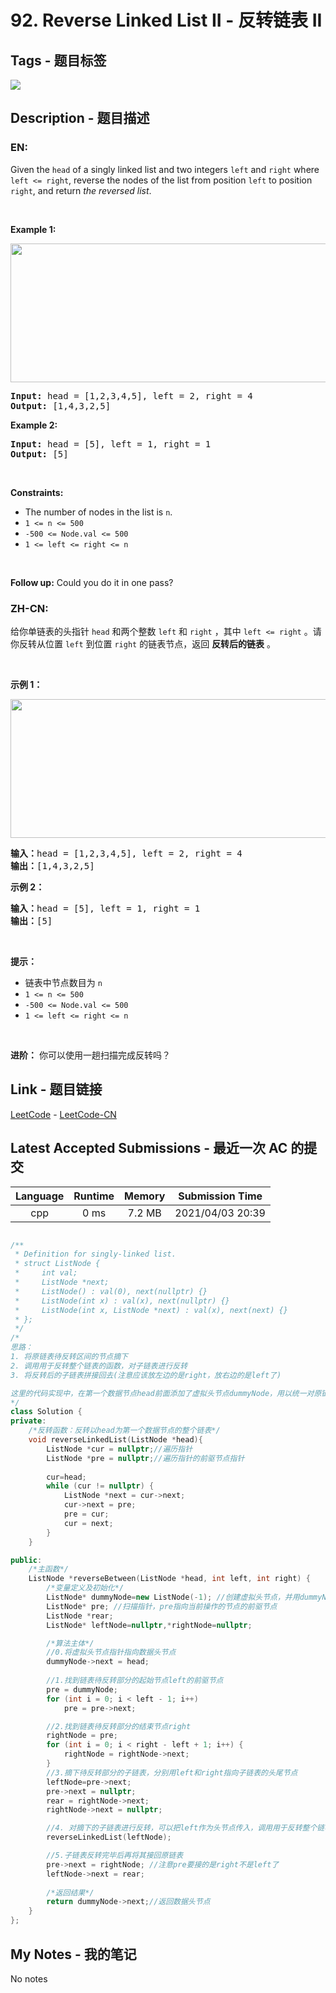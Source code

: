 
# 92. Reverse Linked List II - 反转链表 II

## Tags - 题目标签

 <img src="https://img.shields.io/badge/Linked List-链表-blue.svg">  


## Description - 题目描述

### EN:
<p>Given the <code>head</code> of a singly linked list and two integers <code>left</code> and <code>right</code> where <code>left &lt;= right</code>, reverse the nodes of the list from position <code>left</code> to position <code>right</code>, and return <em>the reversed list</em>.</p>

<p>&nbsp;</p>
<p><strong>Example 1:</strong></p>
<img alt="" src="https://assets.leetcode.com/uploads/2021/02/19/rev2ex2.jpg" style="width: 542px; height: 222px;" />
<pre>
<strong>Input:</strong> head = [1,2,3,4,5], left = 2, right = 4
<strong>Output:</strong> [1,4,3,2,5]
</pre>

<p><strong>Example 2:</strong></p>

<pre>
<strong>Input:</strong> head = [5], left = 1, right = 1
<strong>Output:</strong> [5]
</pre>

<p>&nbsp;</p>
<p><strong>Constraints:</strong></p>

<ul>
	<li>The number of nodes in the list is <code>n</code>.</li>
	<li><code>1 &lt;= n &lt;= 500</code></li>
	<li><code>-500 &lt;= Node.val &lt;= 500</code></li>
	<li><code>1 &lt;= left &lt;= right &lt;= n</code></li>
</ul>

<p>&nbsp;</p>
<strong>Follow up:</strong> Could you do it in one pass?

### ZH-CN:
给你单链表的头指针 <code>head</code> 和两个整数 <code>left</code> 和 <code>right</code> ，其中 <code>left <= right</code> 。请你反转从位置 <code>left</code> 到位置 <code>right</code> 的链表节点，返回 <strong>反转后的链表</strong> 。
<p> </p>

<p><strong>示例 1：</strong></p>
<img alt="" src="https://assets.leetcode.com/uploads/2021/02/19/rev2ex2.jpg" style="width: 542px; height: 222px;" />
<pre>
<strong>输入：</strong>head = [1,2,3,4,5], left = 2, right = 4
<strong>输出：</strong>[1,4,3,2,5]
</pre>

<p><strong>示例 2：</strong></p>

<pre>
<strong>输入：</strong>head = [5], left = 1, right = 1
<strong>输出：</strong>[5]
</pre>

<p> </p>

<p><strong>提示：</strong></p>

<ul>
	<li>链表中节点数目为 <code>n</code></li>
	<li><code>1 <= n <= 500</code></li>
	<li><code>-500 <= Node.val <= 500</code></li>
	<li><code>1 <= left <= right <= n</code></li>
</ul>

<p> </p>

<p><strong>进阶：</strong> 你可以使用一趟扫描完成反转吗？</p>



## Link - 题目链接

[LeetCode](https://leetcode.com/problems/reverse-linked-list-ii/description/)  -  [LeetCode-CN](https://leetcode-cn.com/problems/reverse-linked-list-ii/description/)
## Latest Accepted Submissions - 最近一次 AC 的提交


| Language | Runtime | Memory | Submission Time |
|:---:|:---:|:---:|:---:|
| cpp  | 0 ms | 7.2 MB | 2021/04/03 20:39 |

```cpp

/**
 * Definition for singly-linked list.
 * struct ListNode {
 *     int val;
 *     ListNode *next;
 *     ListNode() : val(0), next(nullptr) {}
 *     ListNode(int x) : val(x), next(nullptr) {}
 *     ListNode(int x, ListNode *next) : val(x), next(next) {}
 * };
 */
/* 
思路：
1. 将原链表待反转区间的节点摘下
2. 调用用于反转整个链表的函数，对子链表进行反转
3. 将反转后的子链表拼接回去(注意应该放左边的是right，放右边的是left了)

这里的代码实现中，在第一个数据节点head前面添加了虚拟头节点dummyNode，用以统一对原链表第一个数据节点和其余数据节点的操作
*/
class Solution {
private:
    /*反转函数：反转以head为第一个数据节点的整个链表*/
    void reverseLinkedList(ListNode *head){ 
        ListNode *cur = nullptr;//遍历指针
        ListNode *pre = nullptr;//遍历指针的前驱节点指针
		
    	cur=head;
        while (cur != nullptr) {
            ListNode *next = cur->next;
            cur->next = pre;
            pre = cur;
            cur = next;
        }
    }

public:
    /*主函数*/
    ListNode *reverseBetween(ListNode *head, int left, int right) {
        /*变量定义及初始化*/
        ListNode* dummyNode=new ListNode(-1); //创建虚拟头节点，并用dummyNode指针指向它，其节点值为-1
        ListNode* pre; //扫描指针，pre指向当前操作的节点的前驱节点
        ListNode *rear;
        ListNode* leftNode=nullptr,*rightNode=nullptr;

        /*算法主体*/
        //0.将虚拟头节点指针指向数据头节点
        dummyNode->next = head;
        
        //1.找到链表待反转部分的起始节点left的前驱节点
        pre = dummyNode; 
        for (int i = 0; i < left - 1; i++)
            pre = pre->next;

        //2.找到链表待反转部分的结束节点right
        rightNode = pre;
        for (int i = 0; i < right - left + 1; i++) {
            rightNode = rightNode->next;
        }
        //3.摘下待反转部分的子链表，分别用left和right指向子链表的头尾节点
        leftNode=pre->next;
        pre->next = nullptr;
        rear = rightNode->next;
        rightNode->next = nullptr;

        //4. 对摘下的子链表进行反转，可以把left作为头节点传入，调用用于反转整个链表的函数进行反转
        reverseLinkedList(leftNode);

        //5.子链表反转完毕后再将其接回原链表
        pre->next = rightNode; //注意pre要接的是right不是left了
        leftNode->next = rear;
        
        /*返回结果*/
        return dummyNode->next;//返回数据头节点
    }
};

```
## My Notes - 我的笔记


No notes

